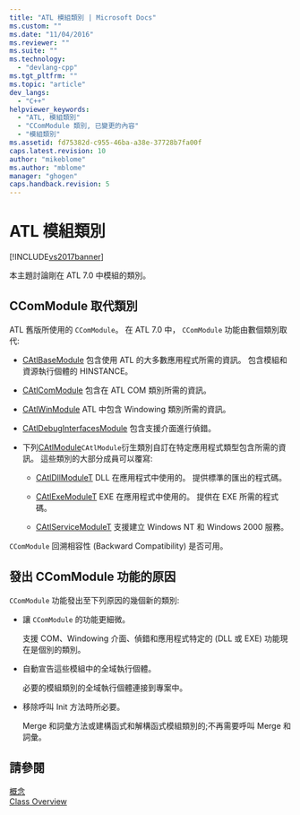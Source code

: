 ```yaml
---
title: "ATL 模組類別 | Microsoft Docs"
ms.custom: ""
ms.date: "11/04/2016"
ms.reviewer: ""
ms.suite: ""
ms.technology: 
  - "devlang-cpp"
ms.tgt_pltfrm: ""
ms.topic: "article"
dev_langs: 
  - "C++"
helpviewer_keywords: 
  - "ATL, 模組類別"
  - "CComModule 類別, 已變更的內容"
  - "模組類別"
ms.assetid: fd75382d-c955-46ba-a38e-37728b7fa00f
caps.latest.revision: 10
author: "mikeblome"
ms.author: "mblome"
manager: "ghogen"
caps.handback.revision: 5
---
```

# ATL 模組類別
[!INCLUDE[vs2017banner](../assembler/inline/includes/vs2017banner.md)]

本主題討論剛在 ATL 7.0 中模組的類別。  
  
## CComModule 取代類別  
 ATL 舊版所使用的 `CComModule`。  在 ATL 7.0 中， `CComModule` 功能由數個類別取代:  
  
-   [CAtlBaseModule](../atl/reference/catlbasemodule-class.md) 包含使用 ATL 的大多數應用程式所需的資訊。  包含模組和資源執行個體的 HINSTANCE。  
  
-   [CAtlComModule](../atl/reference/catlcommodule-class.md) 包含在 ATL COM 類別所需的資訊。  
  
-   [CAtlWinModule](../atl/reference/catlwinmodule-class.md) ATL 中包含 Windowing 類別所需的資訊。  
  
-   [CAtlDebugInterfacesModule](../atl/reference/catldebuginterfacesmodule-class.md) 包含支援介面進行偵錯。  
  
-   下列[CAtlModule](../atl/reference/catlmodule-class.md)`CAtlModule`衍生類別自訂在特定應用程式類型包含所需的資訊。  這些類別的大部分成員可以覆寫:  
  
    -   [CAtlDllModuleT](../atl/reference/catldllmodulet-class.md) DLL 在應用程式中使用的。  提供標準的匯出的程式碼。  
  
    -   [CAtlExeModuleT](../atl/reference/catlexemodulet-class.md) EXE 在應用程式中使用的。  提供在 EXE 所需的程式碼。  
  
    -   [CAtlServiceModuleT](../atl/reference/catlservicemodulet-class.md) 支援建立 Windows NT 和 Windows 2000 服務。  
  
 `CComModule` 回溯相容性 \(Backward Compatibility\) 是否可用。  
  
## 發出 CComModule 功能的原因  
 `CComModule` 功能發出至下列原因的幾個新的類別:  
  
-   讓 `CComModule` 的功能更細微。  
  
     支援 COM、Windowing 介面、偵錯和應用程式特定的 \(DLL 或 EXE\) 功能現在是個別的類別。  
  
-   自動宣告這些模組中的全域執行個體。  
  
     必要的模組類別的全域執行個體連接到專案中。  
  
-   移除呼叫 Init 方法時所必要。  
  
     Merge 和詞彙方法或建構函式和解構函式模組類別的;不再需要呼叫 Merge 和詞彙。  
  
## 請參閱  
 [概念](../atl/active-template-library-atl-concepts.md)   
 [Class Overview](../atl/atl-class-overview.md)